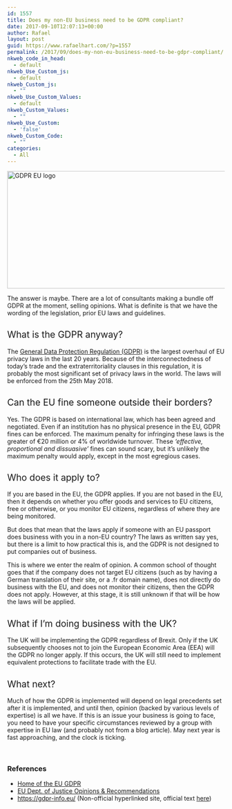 ```yaml
---
id: 1557
title: Does my non-EU business need to be GDPR compliant?
date: 2017-09-10T12:07:13+00:00
author: Rafael
layout: post
guid: https://www.rafaelhart.com/?p=1557
permalink: /2017/09/does-my-non-eu-business-need-to-be-gdpr-compliant/
nkweb_code_in_head:
  - default
nkweb_Use_Custom_js:
  - default
nkweb_Custom_js:
  - ""
nkweb_Use_Custom_Values:
  - default
nkweb_Custom_Values:
  - ""
nkweb_Use_Custom:
  - 'false'
nkweb_Custom_Code:
  - ""
categories:
  - All
---
```

<img class="aligncenter size-large wp-image-1558" src="https://www.rafaelhart.com/wp-content/uploads/2017/09/GDPR-1024x387.png" alt="GDPR EU logo" width="720" height="272" />

<span style="font-weight: 400;">The answer is maybe. There are a lot of consultants making a bundle off GDPR at the moment, selling opinions. What is definite is that we have the wording of the legislation, prior EU laws and guidelines.</span>
<h2><span style="font-weight: 400;">What is the GDPR anyway?</span></h2>
<span style="font-weight: 400;">The </span><a href="http://www.eugdpr.org/"><span style="font-weight: 400;">General Data Protection Regulation (GDPR)</span></a><span style="font-weight: 400;"> is the largest overhaul of EU privacy laws in the last 20 years. Because of the interconnectedness of today’s trade and the extraterritoriality clauses in this regulation, it is probably the most significant set of privacy laws in the world. The laws will be enforced from the 25th May 2018.</span>
<h2><span style="font-weight: 400;">Can the EU fine someone outside their borders?</span></h2>
<span style="font-weight: 400;">Yes. The GDPR is based on international law, which has been agreed and negotiated. Even if an institution has no physical presence in the EU, GDPR fines can be enforced. The maximum penalty for infringing these laws is </span><span style="font-weight: 400;">the greater of €20 million or 4% of worldwide turnover. These </span><i><span style="font-weight: 400;">‘effective, proportional and dissuasive’</span></i><span style="font-weight: 400;"> fines can sound scary, but it’s unlikely the maximum penalty would apply, except in the most egregious cases. </span>
<h2><span style="font-weight: 400;">Who does it apply to?</span></h2>
<span style="font-weight: 400;">If you are based in the EU, the GDPR applies. If you are not based in the EU, then it depends on whether you offer goods and services to EU citizens, free or otherwise, or you monitor EU citizens, regardless of where they are being monitored.</span>

<span style="font-weight: 400;">But does that mean that the laws apply if someone with an EU passport does business with you in a non-EU country? The laws as written say yes, but there is a limit to how practical this is, and the GDPR is not designed to put companies out of business.</span>

<span style="font-weight: 400;">This is where we enter the realm of opinion. A common school of thought goes that if the company does not target EU citizens (such as by having a German translation of their site, or a .fr domain name), does not directly do business with the EU, and does not monitor their citizens, then the GDPR does not apply. However, at this stage, it is still unknown if that will be how the laws will be applied.</span>
<h2><span style="font-weight: 400;">What if I’m doing business with the UK?</span></h2>
<span style="font-weight: 400;">The UK will be implementing the GDPR regardless of Brexit. Only if the UK subsequently chooses not to join the European Economic Area (EEA) will the GDPR no longer apply. If this occurs, the UK will still need to implement equivalent protections to facilitate trade with the EU.</span>
<h2><span style="font-weight: 400;">What next?</span></h2>
<span style="font-weight: 400;">Much of how the GDPR is implemented will depend on legal precedents set after it is implemented, and until then, opinion (backed by various levels of expertise) is all we have. If this is an issue your business is going to face, you need to have your specific circumstances reviewed by a group with expertise in EU law (and probably not from a blog article). May next year is fast approaching, and the clock is ticking.</span>

&nbsp;
<h3>References</h3>
<ul>
 	<li><a href="http://www.eugdpr.org/" target="_blank" rel="nofollow noopener">Home of the EU GDPR</a></li>
 	<li><a href="http://ec.europa.eu/justice/data-protection/article-29/documentation/opinion-recommendation/" target="_blank" rel="nofollow noopener">EU Dept. of Justice Opinions &amp; Recommendations</a></li>
 	<li><a href="https://gdpr-info.eu/" target="_blank" rel="nofollow noopener">https://gdpr-info.eu/</a> (Non-official hyperlinked site, official text <a href="http://data.consilium.europa.eu/doc/document/ST-5419-2016-INIT/en/pdf" target="_blank" rel="nofollow noopener">here</a>)</li>
</ul>